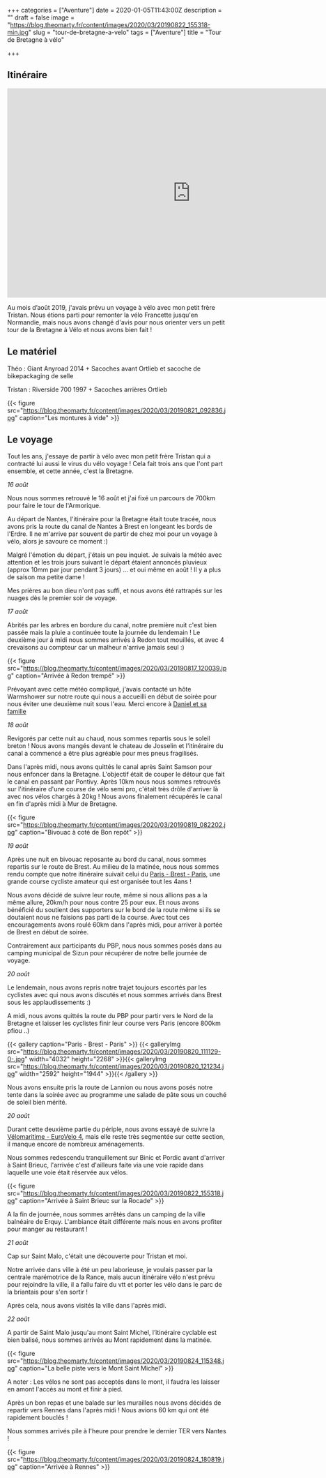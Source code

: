 +++
categories = ["Aventure"]
date = 2020-01-05T11:43:00Z
description = ""
draft = false
image = "https://blog.theomarty.fr/content/images/2020/03/20190822_155318-min.jpg"
slug = "tour-de-bretagne-a-velo"
tags = ["Aventure"]
title = "Tour de Bretagne à vélo"

+++


## Itinéraire

<iframe src="https://www.bikemap.net/en/r/5246558/widget/?width=640&amp;height=480&amp;unit=metric" width="840" height="480" border="0" frameborder="0" marginheight="0" marginwidth="0" scrolling="no"> </iframe>



Au mois d’août 2019, j'avais prévu un voyage à vélo avec mon petit frère Tristan. Nous étions parti pour remonter la vélo Francette jusqu'en Normandie, mais nous avons changé d'avis pour nous orienter vers un petit tour de la Bretagne à Vélo et nous avons bien fait !

## Le matériel



Théo : Giant Anyroad 2014 + Sacoches avant Ortlieb et sacoche de bikepackaging de selle

Tristan : Riverside 700 1997 + Sacoches arrières Ortlieb

{{< figure src="https://blog.theomarty.fr/content/images/2020/03/20190821_092836.jpg" caption="Les montures à vide" >}}

## Le voyage

Tout les ans, j'essaye de partir à vélo avec mon petit frère Tristan qui a contracté lui aussi le virus du vélo voyage ! Cela fait trois ans que l'ont part ensemble, et cette année, c'est la Bretagne.

_16 août_

Nous nous sommes retrouvé le 16 août et j'ai fixé un parcours de 700km pour faire le tour de l'Armorique.

Au départ de Nantes, l'itinéraire pour la Bretagne était toute tracée, nous avons pris la route du canal de Nantes à Brest en longeant les bords de l'Erdre. Il ne m'arrive par souvent de partir de chez moi pour un voyage à vélo, alors je savoure ce moment  :)

Malgré l'émotion du départ, j'étais un peu inquiet. Je suivais la météo avec attention et les trois jours suivant le départ étaient annoncés pluvieux (approx  10mm par jour pendant 3 jours) ...  et oui même en août ! Il y a plus de saison ma petite dame !

Mes prières au bon dieu n'ont pas suffi, et nous avons été rattrapés sur les nuages dès le premier soir de voyage.

_17 août_

Abrités par les arbres en bordure du canal, notre première nuit c'est bien passée mais la pluie a continuée toute la journée du lendemain ! Le deuxième jour à midi nous sommes arrivés à Redon tout mouillés, et avec 4 crevaisons au compteur car un malheur n'arrive jamais seul :)

{{< figure src="https://blog.theomarty.fr/content/images/2020/03/20190817_120039.jpg" caption="Arrivée à Redon trempé" >}}

Prévoyant avec cette météo compliqué, j'avais contacté un hôte Warmshower sur notre route qui nous a accueilli en début de soirée pour nous éviter une deuxième nuit sous l'eau. Merci encore à [Daniel et sa famille](https://fr.warmshowers.org/user/146039) 

_18 août_

Revigorés par cette nuit au chaud, nous sommes repartis sous le soleil breton ! Nous avons mangés devant le chateau de Josselin et l'itinéraire du canal a commencé a être plus agréable pour mes pneus fragilisés.

Dans l'après midi, nous avons quittés le canal après Saint Samson pour nous enfoncer dans la Bretagne. L'objectif était de couper le détour que fait le canal en passant par Pontivy. Après 10km nous nous sommes retrouvés sur l'itinéraire d'une course de vélo semi pro, c'était très drôle d'arriver là avec nos vélos chargés à 20kg ! Nous avons finalement récupérés le canal en fin d'après midi à Mur de Bretagne.

{{< figure src="https://blog.theomarty.fr/content/images/2020/03/20190819_082202.jpg" caption="Bivouac à coté de Bon repôt" >}}

_19 août_

Après une nuit en bivouac reposante au bord du canal, nous sommes repartis sur le route de Brest. Au milieu de la matinée, nous nous sommes rendu compte que notre itinéraire suivait celui du [Paris - Brest - Paris](https://www.paris-brest-paris.org), une grande course cycliste amateur qui est organisée tout les 4ans !

Nous avons décidé de suivre leur route, même si nous allions pas a la même allure, 20km/h pour nous contre 25 pour eux. Et nous avons bénéficié du soutient des supporters sur le bord de la route même si ils se doutaient nous ne faisions pas parti de la course. Avec tout ces encouragements avons  roulé 60km dans l'après midi, pour arriver à portée de Brest en début de soirée.

Contrairement aux participants du PBP, nous nous sommes posés dans au camping municipal de Sizun pour récupérer de notre belle journée de voyage.

_20 août_

Le lendemain, nous avons repris notre trajet toujours escortés par les cyclistes avec qui nous avons discutés et nous sommes arrivés dans Brest sous les applaudissements :)

A midi, nous avons quittés la route du PBP pour partir vers le Nord de la Bretagne et laisser les cyclistes finir leur course vers Paris (encore 800km pfiou ..)

{{< gallery caption="Paris - Brest - Paris" >}}
{{< galleryImg  src="https://blog.theomarty.fr/content/images/2020/03/20190820_111129-0-.jpg" width="4032" height="2268" >}}{{< galleryImg  src="https://blog.theomarty.fr/content/images/2020/03/20190820_121234.jpg" width="2592" height="1944" >}}{{< /gallery >}}

Nous avons ensuite pris la route de Lannion ou nous avons posés notre tente dans la soirée avec au programme une salade de pâte sous un couché de soleil bien mérité.

_20 août_

Durant cette deuxième partie du périple, nous avons essayé de suivre la [Vélomaritime - EuroVelo 4](https://www.francevelotourisme.com/itineraire/25), mais elle reste très segmentée sur cette section, il manque encore de nombreux aménagements.

Nous sommes redescendu tranquillement sur Binic et Pordic avant d'arriver à Saint Brieuc, l'arrivée c'est d'ailleurs faite via une voie rapide dans laquelle une voie était réservée aux vélos.

{{< figure src="https://blog.theomarty.fr/content/images/2020/03/20190822_155318.jpg" caption="Arrivée à Saint Brieuc sur la Rocade" >}}

A la fin de journée, nous sommes arrêtés dans un camping de la ville balnéaire de Erquy. L'ambiance était différente mais nous en avons profiter pour manger au restaurant !

_21 août_

Cap sur Saint Malo, c'était une découverte pour Tristan et moi.

Notre arrivée dans ville à été un peu laborieuse, je voulais passer par la centrale marémotrice de la Rance, mais aucun itinéraire vélo n'est prévu pour rejoindre la ville, il a fallu faire du vtt et porter les vélo dans le parc de la briantais pour s'en sortir !

Après cela, nous avons visités la ville dans l'après midi.

_22 août_

A partir de Saint Malo jusqu'au mont Saint Michel, l’itinéraire cyclable est bien balisé, nous sommes arrivés au Mont rapidement dans la matinée.

{{< figure src="https://blog.theomarty.fr/content/images/2020/03/20190824_115348.jpg" caption="La belle piste vers le Mont Saint Michel" >}}

A noter : Les vélos ne sont pas acceptés dans le mont, il faudra les laisser en amont l'accès au mont et finir à pied.

Après un bon repas et une balade sur les murailles nous avons décidés de repartir vers Rennes dans l'après midi ! Nous avions 60 km qui ont été rapidement bouclés !

Nous sommes arrivés pile à l'heure pour prendre le dernier TER vers Nantes !

{{< figure src="https://blog.theomarty.fr/content/images/2020/03/20190824_180819.jpg" caption="Arrivée à Rennes" >}}



